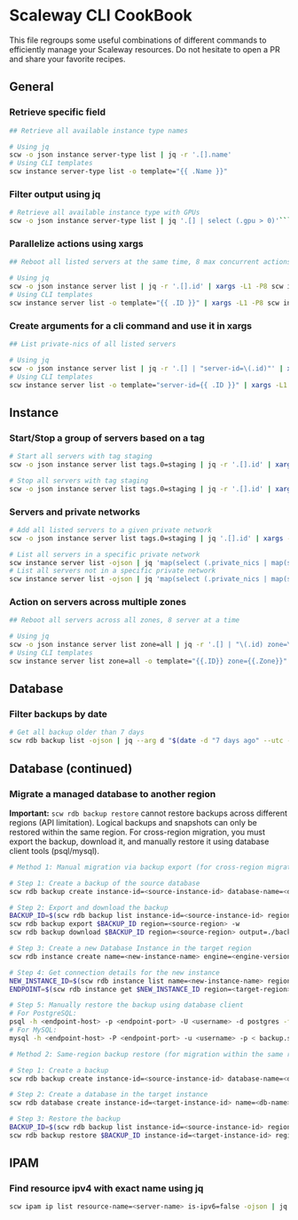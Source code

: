 # Scaleway CLI CookBook

This file regroups some useful combinations of different commands to efficiently manage your Scaleway resources.
Do not hesitate to open a PR and share your favorite recipes.

## General

### Retrieve specific field

```bash
## Retrieve all available instance type names

# Using jq
scw -o json instance server-type list | jq -r '.[].name'
# Using CLI templates
scw instance server-type list -o template="{{ .Name }}"
```

### Filter output using jq

```bash
# Retrieve all available instance type with GPUs
scw -o json instance server-type list | jq '.[] | select (.gpu > 0)'```
```

### Parallelize actions using xargs

```bash
## Reboot all listed servers at the same time, 8 max concurrent actions

# Using jq
scw -o json instance server list | jq -r '.[].id' | xargs -L1 -P8 scw instance server reboot
# Using CLI templates
scw instance server list -o template="{{ .ID }}" | xargs -L1 -P8 scw instance server reboot
```

### Create arguments for a cli command and use it in xargs

```bash
## List private-nics of all listed servers

# Using jq
scw -o json instance server list | jq -r '.[] | "server-id=\(.id)"' | xargs -L1 scw instance private-nic list
# Using CLI templates
scw instance server list -o template="server-id={{ .ID }}" | xargs -L1 scw instance private-nic list
```

## Instance

### Start/Stop a group of servers based on a tag
```bash
# Start all servers with tag staging
scw -o json instance server list tags.0=staging | jq -r '.[].id' | xargs scw instance server start -w

# Stop all servers with tag staging
scw -o json instance server list tags.0=staging | jq -r '.[].id' | xargs scw instance server stop -w
```

### Servers and private networks

```bash
# Add all listed servers to a given private network
scw -o json instance server list tags.0=staging | jq '.[].id' | xargs -t -I{} scw instance private-nic create private-network-id=<pn-id> server-id={}

# List all servers in a specific private network
scw instance server list -ojson | jq 'map(select (.private_nics | map(select (.private_network_id == "<pn-id>")) | length == 1))'
# List all servers not in a specific private network
scw instance server list -ojson | jq 'map(select (.private_nics | map(select (.private_network_id == "<pn-id>")) | length == 0))'
```

### Action on servers across multiple zones

```bash
## Reboot all servers across all zones, 8 server at a time

# Using jq
scw -o json instance server list zone=all | jq -r '.[] | "\(.id) zone=\(.zone)"' | xargs -P8 -L1 scw instance server reboot
# Using CLI templates
scw instance server list zone=all -o template="{{.ID}} zone={{.Zone}}" | xargs -P8 -L1 scw instance server reboot
```

## Database

### Filter backups by date

```bash
# Get all backup older than 7 days
scw rdb backup list -ojson | jq --arg d "$(date -d "7 days ago" --utc --iso-8601=ns)" '.[] | select (.created_at < $d)'
```

## Database (continued)

### Migrate a managed database to another region

**Important:** `scw rdb backup restore` cannot restore backups across different regions (API limitation). Logical backups and snapshots can only be restored within the same region. For cross-region migration, you must export the backup, download it, and manually restore it using database client tools (psql/mysql).

```bash
# Method 1: Manual migration via backup export (for cross-region migration)

# Step 1: Create a backup of the source database
scw rdb backup create instance-id=<source-instance-id> database-name=<db-name> name=migration-backup region=<source-region> -w

# Step 2: Export and download the backup
BACKUP_ID=$(scw rdb backup list instance-id=<source-instance-id> region=<source-region> -ojson | jq -r '.[0].id')
scw rdb backup export $BACKUP_ID region=<source-region> -w
scw rdb backup download $BACKUP_ID region=<source-region> output=./backup.sql

# Step 3: Create a new Database Instance in the target region
scw rdb instance create name=<new-instance-name> engine=<engine-version> user-name=<username> password=<password> node-type=<node-type> region=<target-region> -w

# Step 4: Get connection details for the new instance
NEW_INSTANCE_ID=$(scw rdb instance list name=<new-instance-name> region=<target-region> -ojson | jq -r '.[0].id')
ENDPOINT=$(scw rdb instance get $NEW_INSTANCE_ID region=<target-region> -ojson | jq -r '.endpoints[0].ip + ":" + (.endpoints[0].port | tostring)')

# Step 5: Manually restore the backup using database client
# For PostgreSQL:
psql -h <endpoint-host> -p <endpoint-port> -U <username> -d postgres -f backup.sql
# For MySQL:
mysql -h <endpoint-host> -P <endpoint-port> -u <username> -p < backup.sql

# Method 2: Same-region backup restore (for migration within the same region)

# Step 1: Create a backup
scw rdb backup create instance-id=<source-instance-id> database-name=<db-name> name=same-region-backup region=<region> -w

# Step 2: Create a database in the target instance
scw rdb database create instance-id=<target-instance-id> name=<db-name> region=<region>

# Step 3: Restore the backup
BACKUP_ID=$(scw rdb backup list instance-id=<source-instance-id> region=<region> -ojson | jq -r '.[0].id')
scw rdb backup restore $BACKUP_ID instance-id=<target-instance-id> region=<region> -w
```

## IPAM

### Find resource ipv4 with exact name using jq

```bash
scw ipam ip list resource-name=<server-name> is-ipv6=false -ojson | jq '.[] | select(.resource.name == "<server-name>")'
```

